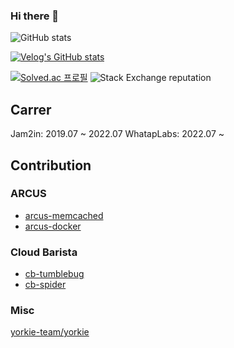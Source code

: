 ### Hi there 👋

![GitHub stats](https://github-readme-stats.vercel.app/api?username=computerphilosopher&count_private=true&show_icons=true&theme=dracula)

[![Velog's GitHub stats](https://velog-readme-stats.vercel.app/api/badge?name=skynet)](https://velog.io/@skynet)

[![Solved.ac
프로필](http://mazassumnida.wtf/api/mini/generate_badge?boj=abc3242)](https://solved.ac/abc3242) ![Stack Exchange reputation](https://img.shields.io/stackexchange/stackoverflow/r/12407457?logo=stac)

## Carrer

Jam2in: 2019.07 ~ 2022.07
WhatapLabs: 2022.07 ~

## Contribution

### ARCUS

- [arcus-memcached](https://github.com/naver/arcus-memcached/commits?author=computerphilosopher)
- [arcus-docker](https://github.com/jam2in/arcus-docker/commits?author=computerphilosopher)

### Cloud Barista

- [cb-tumblebug](https://github.com/cloud-barista/cb-tumblebug/commits?author=computerphilosopher)
- [cb-spider](https://github.com/cloud-barista/cb-spider/commits?author=computerphilosopher)

### Misc

[yorkie-team/yorkie](https://github.com/yorkie-team/yorkie/commits?author=computerphilosopher)
